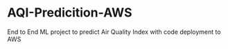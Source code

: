 # AQI-Predicition-AWS
End to End ML project to predict Air Quality Index with code deployment to AWS
